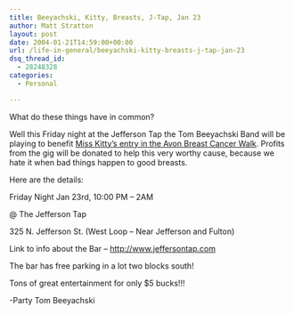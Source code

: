 ```yaml
---
title: Beeyachski, Kitty, Breasts, J-Tap, Jan 23
author: Matt Stratton
layout: post
date: 2004-01-21T14:59:00+00:00
url: /life-in-general/beeyachski-kitty-breasts-j-tap-jan-23
dsq_thread_id:
  - 28248328
categories:
  - Personal

---
```

What do these things have in common?

Well this Friday night at the Jefferson Tap the Tom Beeyachski Band will be playing to benefit [Miss Kitty’s entry in the Avon Breast Cancer Walk][1]. Profits from the gig will be donated to help this very worthy cause, because we hate it when bad things happen to good breasts.

Here are the details:
  
Friday Night Jan 23rd, 10:00 PM &#8211; 2AM
  
@ The Jefferson Tap
  
325 N. Jefferson St. (West Loop &#8211; Near Jefferson and Fulton)
  
Link to info about the Bar &#8211; <a href="http://www.jeffersontap.com" target="_new">http://www.jeffersontap.com</a>

The bar has free parking in a lot two blocks south!

Tons of great entertainment for only $5 bucks!!!

-Party Tom Beeyachski

 [1]: http://www.avonwalk.org/site/TR?pg=personal&fr_id=1041&px=1252279&s_tafId=1111&s_oo=pSCZlJywtviPLhYs3lnipg..